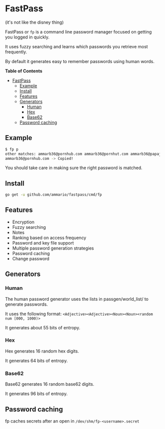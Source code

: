 # FastPass

(it's not like the disney thing)

FastPass or `fp` is a command line password manager focused on getting you logged in quickly.

It uses fuzzy searching and learns which passwords you retrieve most frequently.

By default it generates easy to remember passwords using human words.

<!-- START doctoc generated TOC please keep comment here to allow auto update -->
<!-- DON'T EDIT THIS SECTION, INSTEAD RE-RUN doctoc TO UPDATE -->
**Table of Contents**

- [FastPass](#fastpass)
  - [Example](#example)
  - [Install](#install)
  - [Features](#features)
  - [Generators](#generators)
    - [Human](#human)
    - [Hex](#hex)
    - [Base62](#base62)
  - [Password caching](#password-caching)

<!-- END doctoc generated TOC please keep comment here to allow auto update -->

## Example

```bash
$ fp p
other matches: ammarb36@pornhub.com ammarb36@pornhut.com ammarb36@papajohns.com ammarb36@pizzahut.com ammarb36@paypal.com 
ammarb36@pornhub.com -> Copied!
```

You should take care in making sure the right password is matched.

## Install

```bash
go get -u github.com/ammario/fastpass/cmd/fp
```

## Features 

- Encryption
- Fuzzy searching
- Notes
- Ranking based on access frequency
- Password and key file support
- Multiple password generation strategies
- Password caching
- Change password


## Generators

### Human

The human password generator uses the lists in passgen/world_list/ to generate passwords.

It uses the following format: `<Adjective><Adjective><Noun><Noun><random num [000, 1000)>`

It generates about 55 bits of entropy.

### Hex

Hex generates 16 random hex digits.

It generates 64 bits of entropy.

### Base62

Base62 generates 16 random base62 digits.

It generates 96 bits of entropy.

## Password caching

fp caches secrets after an open in `/dev/shm/fp-<username>.secret`
